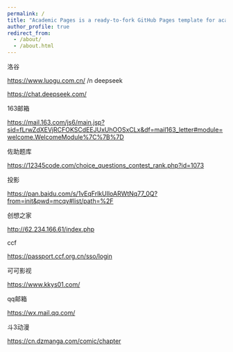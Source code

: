 ```yaml
---
permalink: /
title: "Academic Pages is a ready-to-fork GitHub Pages template for academic personal websites"
author_profile: true
redirect_from: 
  - /about/
  - /about.html
---
```

洛谷

https://www.luogu.com.cn/
/n
deepseek

https://chat.deepseek.com/

163邮箱

https://mail.163.com/js6/main.jsp?sid=fLrwZdXEVjRCFOKSCdEEJUxUhOOSxCLx&df=mail163_letter#module=welcome.WelcomeModule%7C%7B%7D

佐助题库

https://12345code.com/choice_questions_contest_rank.php?id=1073

投影

https://pan.baidu.com/s/1vEqFrlkUIloARWtNq77_0Q?from=init&pwd=mcqy#list/path=%2F

创想之家

http://62.234.166.61/index.php

ccf

https://passport.ccf.org.cn/sso/login

可可影视

https://www.kkys01.com/

qq邮箱

https://wx.mail.qq.com/

斗3动漫

https://cn.dzmanga.com/comic/chapter
